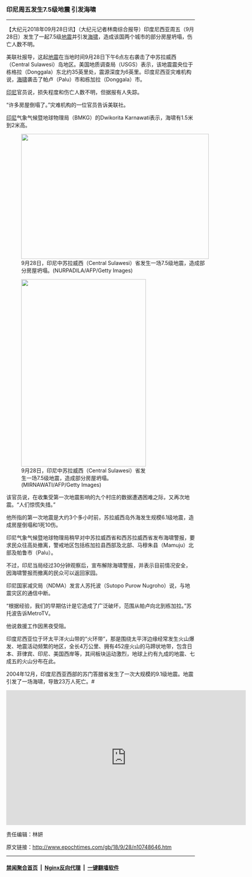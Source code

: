 ### 印尼周五发生7.5级地震 引发海啸
------------------------

<p>【大纪元2018年09月28日讯】（大纪元记者林南综合报导）印度尼西亚周五（9月28日）发生了一起7.5级<a href="http://www.epochtimes.com/gb/tag/%E5%9C%B0%E9%9C%87.html">地震</a>并引发<a href="http://www.epochtimes.com/gb/tag/%E6%B5%B7%E5%95%B8.html">海啸</a>，造成该国两个城市的部分房屋坍塌，伤亡人数不明。</p>
<p>美联社报导，这起<a href="http://www.epochtimes.com/gb/tag/%E5%9C%B0%E9%9C%87.html">地震</a>在当地时间9月28日下午6点左右袭击了中苏拉威西（Central Sulawesi）岛地区。美国地质调查局（USGS）表示，该地震震央位于栋格拉（Donggala）东北约35英里处，震源深度为6英里。印度尼西亚灾难机构说，<a href="http://www.epochtimes.com/gb/tag/%E6%B5%B7%E5%95%B8.html">海啸</a>袭击了帕卢（Palu）市和栋加拉（Donggala）市。</p>
<p><a href="http://www.epochtimes.com/gb/tag/%E5%8D%B0%E5%B0%BC.html">印尼</a>官员说，损失程度和伤亡人数不明，但据报有人失踪。</p>
<p>“许多房屋倒塌了。”灾难机构的一位官员告诉美联社。</p>
<p><a href="http://www.epochtimes.com/gb/tag/%E5%8D%B0%E5%B0%BC.html">印尼</a>气象气候暨地球物理局（BMKG）的Dwikorita Karnawati表示，海啸有1.5米到2米高。</p>
<figure id="attachment_10748720" style="width: 501px" class="wp-caption aligncenter"><a href="http://i.epochtimes.com/assets/uploads/2018/09/GettyImages-1042362442.jpg"><img class=" wp-image-10748720" src="http://i.epochtimes.com/assets/uploads/2018/09/GettyImages-1042362442-600x400.jpg" alt="" width="501" height="334" /></a><figcaption class="wp-caption-text">9月28日，印尼中苏拉威西（Central Sulawesi）省发生一场7.5级地震，造成部分房屋坍塌。(NURPADILA/AFP/Getty Images)</figcaption></figure>
<figure id="attachment_10748711" style="width: 333px" class="wp-caption aligncenter"><a href="http://i.epochtimes.com/assets/uploads/2018/09/GettyImages-1042362466.jpg"><img class=" wp-image-10748711" src="http://i.epochtimes.com/assets/uploads/2018/09/GettyImages-1042362466-600x900.jpg" alt="" width="333" height="500" /></a><figcaption class="wp-caption-text">9月28日，印尼中苏拉威西（Central Sulawesi）省发生一场7.5级地震，造成部分房屋坍塌。(MIRNAWATI/AFP/Getty Images)</figcaption></figure>
<p>该官员说，在收集受第一次地震影响的九个村庄的数据遭遇困难之际，又再次地震。“人们惊慌失措。”</p>
<p>他所指的第一次地震是大约3个多小时前，苏拉威西岛外海发生规模6.1级地震，造成房屋倒塌和1死10伤。</p>
<p>印尼气象气候暨地球物理局稍早对中苏拉威西省和西苏拉威西省发布海啸警报，要求民众往高处撤离，警戒地区包括栋加拉县西部及北部、马穆朱县（Mamuju）北部及帕鲁市（Palu）。</p>
<p>不过，印尼当局经过30分钟观察后，宣布解除海啸警报，并表示目前情况安全，因海啸警报而撤离的民众可以返回家园。</p>
<p>印尼国家减灾局（NDMA）发言人苏托波（Sutopo Purow Nugroho）说，与地震灾区的通信中断。</p>
<p>“根据经验，我们的早期估计是它造成了广泛破坏，范围从帕卢向北到栋加拉。”苏托波告诉MetroTV。</p>
<p>他说救援工作因黑夜受阻。</p>
<p>印度尼西亚位于环太平洋火山带的“火环带”，那是围绕太平洋边缘经常发生火山爆发、地震活动频繁的地区，全长4万公里、拥有452座火山的马蹄状地带，包含日本、菲律宾、印尼、美国西岸等，其间板块运动激烈，地球上约有九成的地震、七成五的火山分布在此。</p>
<p>2004年12月，印度尼西亚西部的苏门答腊省发生了一次大规模的9.1级地震。地震引发了一场海啸，导致23万人死亡。#</p>
<p><iframe src="https://www.youtube.com/embed/FsDweQTQxA4?ecver=1" width="640" height="360" frameborder="0" allowfullscreen="allowfullscreen"></iframe></p>
<p>责任编辑：林妍</p>

原文链接：http://www.epochtimes.com/gb/18/9/28/n10748646.htm


------------------------
#### [禁闻聚合首页](https://github.com/gfw-breaker/banned-news/blob/master/README.md) &nbsp;|&nbsp; [Nginx反向代理](https://github.com/gfw-breaker/open-proxy/blob/master/README.md) &nbsp;|&nbsp; [一键翻墙软件](https://github.com/gfw-breaker/nogfw/blob/master/README.md)